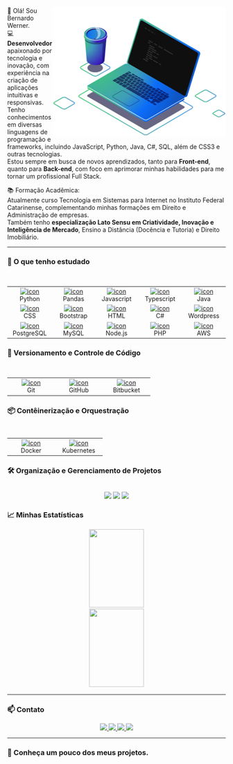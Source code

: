 <img src="https://github.com/bernardowr/bernardowr/blob/main/ilustra%C3%A7%C3%A3o%20de%20computador%202.png" 
     alt="ilustração de um computador" 
     min-width="400px" 
     max-width="400px" 
     width="400px" 
     align="right">
👋 Olá! Sou Bernardo Werner.  
💻 **Desenvolvedor** apaixonado por tecnologia e inovação, com experiência na criação de aplicações intuitivas e responsivas.  
Tenho conhecimentos em diversas linguagens de programação e frameworks, incluindo JavaScript, Python, Java, C#, SQL, além de CSS3 e outras tecnologias.  
Estou sempre em busca de novos aprendizados, tanto para **Front-end**, quanto para **Back-end**, com foco em aprimorar minhas habilidades para me tornar um profissional Full Stack.

📚 Formação Acadêmica:  
Atualmente curso Tecnologia em Sistemas para Internet no Instituto Federal Catarinense, complementando minhas formações em Direito e Administração de empresas.  
Também tenho **especialização Lato Sensu em Criatividade, Inovação e   
Inteligência de Mercado**, Ensino a Distância (Docência e Tutoria) e Direito Imobiliário.


---

### 🚀 O que tenho estudado
<br>
<table align="center" style="border-collapse:collapse; border:none;">
  <tr>
    <td align="center" width="96">
      <a href="https://appwrite.io/">
        <img src="https://skillicons.dev/icons?i=python" alt="icon" width="30" height="30"/>
      </a>
      <br>Python
    </td>
       <td align="center" width="96">
      <a href="https://pandas.pydata.org/">
        <img src="https://www.vectorlogo.zone/logos/usepanda/usepanda-icon.svg" alt="icon" width="30" height="30"/>
      </a>
      <br>Pandas
    </td>
      <td align="center" width="96">
      <a href="https://appwrite.io/">
        <img src="https://skillicons.dev/icons?i=javascript" alt="icon" width="30" height="30"/>
      </a>
      <br>Javascript
    </td>
    <td align="center" width="96">
      <a href="https://appwrite.io/">
        <img src="https://skillicons.dev/icons?i=typescript" alt="icon" width="30" height="30"/>
      </a>
      <br>Typescript
    </td>
    <td align="center" width="96">
      <a href="https://appwrite.io/">
        <img src="https://skillicons.dev/icons?i=java" alt="icon" width="30" height="30"/>
      </a>
      <br>Java
    </td>
    </tr>
    <tr>
    <td align="center" width="96">
      <a href="https://developer.mozilla.org/docs/Web/CSS">
        <img src="https://skillicons.dev/icons?i=css" alt="icon" width="30" height="30"/>
      </a>
      <br>CSS
    </td>
    <td align="center" width="96">
      <a href="https://developer.mozilla.org/docs/Web/CSS">
        <img src="https://skillicons.dev/icons?i=bootstrap" alt="icon" width="30" height="30"/>
      </a>
      <br>Bootstrap
    </td>
    <td align="center" width="96">
      <a href="https://developer.mozilla.org/docs/Web/HTML">
        <img src="https://skillicons.dev/icons?i=html" alt="icon" width="30" height="30"/>
      </a>
      <br>HTML
    </td>
      <td align="center" width="96">
      <a href="https://appwrite.io/">
        <img src="https://skillicons.dev/icons?i=cs" alt="icon" width="30" height="30"/>
      </a>
      <br>C#
    </td>
    <td align="center" width="96">
      <a href="https://appwrite.io/">
        <img src="https://skillicons.dev/icons?i=wordpress" alt="icon" width="30" height="30"/>
      </a>
      <br>Wordpress
    </td>
       <tr>
    </td>
      <td align="center" width="96">
      <a href="https://appwrite.io/">
        <img src="https://skillicons.dev/icons?i=postgres" alt="icon" width="30" height="30"/>
      </a>
    <br>PostgreSQL
    <td align="center" width="96">
      <a href="https://appwrite.io/">
        <img src="https://skillicons.dev/icons?i=mysql" alt="icon" width="30" height="30"/>
      </a>
      <br>MySQL
    </td>
    <td align="center" width="96">
      <a href="https://appwrite.io/">
        <img src="https://skillicons.dev/icons?i=nodejs" alt="icon" width="30" height="30"/>
      </a>
      <br>Node.js
    </td>
    <td align="center" width="96">
      <a href="https://appwrite.io/">
        <img src="https://skillicons.dev/icons?i=php" alt="icon" width="30" height="30"/>
      </a>
      <br>PHP
    </td>
    <td align="center" width="96">
      <a href="https://appwrite.io/">
        <img src="https://skillicons.dev/icons?i=aws" alt="icon" width="30" height="30"/>
      </a>
      <br>AWS
    </td>
    </tr>
</table>



### 🔧 Versionamento e Controle de Código
<br>
<table align="center">
  <tr>
    <td align="center" width="96">
      <a href="https://appwrite.io/">
        <img src="https://skillicons.dev/icons?i=git" alt="icon" width="30" height="30"/>
      </a>
      <br>Git
    </td>
    <td align="center" width="96">
      <a href="https://appwrite.io/">
        <img src="https://skillicons.dev/icons?i=github" alt="icon" width="30" height="30"/>
      </a>
      <br>GitHub
    </td>
       <td align="center" width="96">
      <a href="https://appwrite.io/">
        <img src="https://skillicons.dev/icons?i=bitbucket" alt="icon" width="30" height="30"/>
      </a>
      <br>Bitbucket
    </td>
</table>


### 📦 Contêinerização e Orquestração
<br>
<table align="center">
  <tr>
    <td align="center" width="96">
      <a href="https://appwrite.io/">
        <img src="https://skillicons.dev/icons?i=docker" alt="icon" width="30" height="30"/>
      </a>
      <br>Docker
    </td>
    <td align="center" width="96">
      <a href="https://appwrite.io/">
        <img src="https://skillicons.dev/icons?i=kubernetes" alt="icon" width="30" height="30"/>
      </a>
      <br>Kubernetes
    </td>
 </table>


### 🛠️ Organização e Gerenciamento de Projetos
<br>
<div align="center">
<img src="https://img.shields.io/badge/-Trello-0052CC?style=for-the-badge&logo=trello&logoColor=white"/>
<img src="https://img.shields.io/badge/-Jira-0052CC?style=for-the-badge&logo=jira&logoColor=white"/>
<img src="https://img.shields.io/badge/-notion-000000?style=for-the-badge&logo=notion&logoColor=white"/>
</div>





### 📈 Minhas Estatísticas  
<div align="center">
  <img loading="lazy" height="180em" width="50%" src="https://github-readme-stats.vercel.app/api/top-langs/?username=bernardowr&layout=compact&langs_count=7&theme=dracula"/>
  <img loading="lazy" height="180em" width="50%" src="https://github-readme-stats-sigma-five.vercel.app/api?username=bernardowr&show_icons=true&theme=dracula&include_all_commits=true&count_private=true"/>
</div>


---

### 📫 Contato  
<div align="center">
  <a target="_blank" href="mailto:bernardo.wr@gmail.com" target="_blank">
    <img src="https://img.shields.io/badge/-Gmail-D14836?style=for-the-badge&logo=Gmail&logoColor=white">
  </a>  
  <a target="_blank" href="https://www.linkedin.com/in/bernardowerner" target="_blank">
    <img src="https://img.shields.io/badge/-LinkedIn-%230077B5?style=for-the-badge&logo=linkedin&logoColor=white">
  </a>  
  <a target="_blank" href="https://www.instagram.com/bernardowr" target="_blank">
    <img src="https://img.shields.io/badge/-Instagram-E1306C?style=for-the-badge&logo=instagram&logoColor=white">
  </a>
  <a target="_blank" href="https://www.facebook.com/bernardowr" target="_blank">
    <img src="https://img.shields.io/badge/-Facebook-0165E1?style=for-the-badge&logo=facebook&logoColor=white">
  </a>

</div>

---


### 🔎 Conheça um pouco dos meus projetos. 
